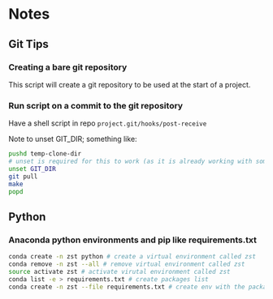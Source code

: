 ---
---
# Notes

## Git Tips

### Creating a bare git repository

This script will create a git repository to be used at the start of a project.

<script src="https://gist.github.com/krishnagists/4a8768c18a92f97fd0bf.js"></script>

### Run script on a commit to the git repository

Have a shell script in repo `project.git/hooks/post-receive`

Note to unset GIT_DIR; something like:

```sh
pushd temp-clone-dir
# unset is required for this to work (as it is already working with some dir)
unset GIT_DIR 
git pull
make
popd
```

## Python

### Anaconda python environments and pip like requirements.txt

```sh
conda create -n zst python # create a virtual environment called zst
conda remove -n zst --all # remove virtual environment called zst
source activate zst # activate virutal environment called zst
conda list -e > requirements.txt # create packages list
conda create -n zst --file requirements.txt # create env with the packages
```

